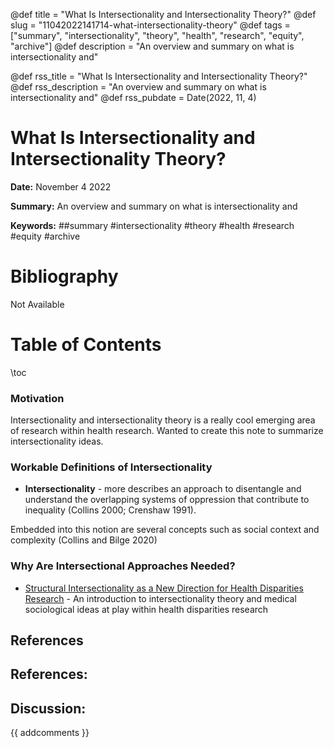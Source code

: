 @def title = "What Is Intersectionality and Intersectionality Theory?"
@def slug = "11042022141714-what-intersectionality-theory"
@def tags = ["summary", "intersectionality", "theory", "health", "research", "equity", "archive"]
@def description = "An overview and summary on what is intersectionality and"

@def rss_title = "What Is Intersectionality and Intersectionality Theory?"
@def rss_description = "An overview and summary on what is intersectionality and"
@def rss_pubdate = Date(2022, 11, 4)


What Is Intersectionality and Intersectionality Theory?
=========

**Date:** November 4 2022

**Summary:** An overview and summary on what is intersectionality and

**Keywords:** ##summary #intersectionality #theory #health #research #equity  #archive

Bibliography
==========

Not Available

Table of Contents
=========

\toc

### Motivation

Intersectionality and intersectionality theory is a really cool emerging area of research within health research. Wanted to create this note to summarize intersectionality ideas.

### Workable Definitions of Intersectionality

  * **Intersectionality** - more describes an approach to disentangle and understand the overlapping systems of oppression that contribute to inequality (Collins 2000; Crenshaw 1991).

Embedded into this notion are several concepts such as social context and complexity (Collins and Bilge 2020)

### Why Are Intersectional Approaches Needed?

  * [Structural Intersectionality as a New Direction for Health Disparities Research](/11042022134535-structural-intersectionality.md) - An introduction to intersectionality theory and medical sociological ideas at play within health disparities research

## References

## References:
## Discussion: 

{{ addcomments }}
